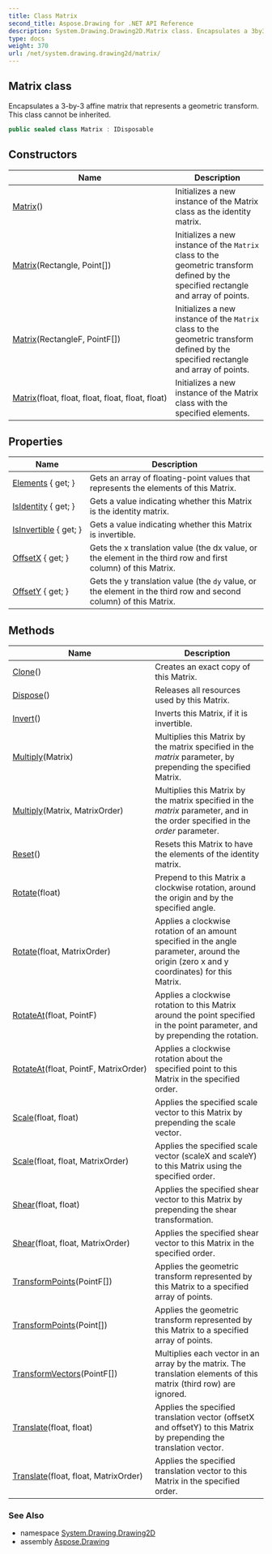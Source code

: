 ```yaml
---
title: Class Matrix
second_title: Aspose.Drawing for .NET API Reference
description: System.Drawing.Drawing2D.Matrix class. Encapsulates a 3by3 affine matrix that represents a geometric transform. This class cannot be inherited
type: docs
weight: 370
url: /net/system.drawing.drawing2d/matrix/
---
```

## Matrix class

Encapsulates a 3-by-3 affine matrix that represents a geometric transform. This class cannot be inherited.

```csharp
public sealed class Matrix : IDisposable
```

## Constructors

| Name | Description |
| --- | --- |
| [Matrix](matrix/#constructor)() | Initializes a new instance of the Matrix class as the identity matrix. |
| [Matrix](matrix/#constructor_2)(Rectangle, Point[]) | Initializes a new instance of the `Matrix` class to the geometric transform defined by the specified rectangle and array of points. |
| [Matrix](matrix/#constructor_3)(RectangleF, PointF[]) | Initializes a new instance of the `Matrix` class to the geometric transform defined by the specified rectangle and array of points. |
| [Matrix](matrix/#constructor_1)(float, float, float, float, float, float) | Initializes a new instance of the Matrix class with the specified elements. |

## Properties

| Name | Description |
| --- | --- |
| [Elements](../../system.drawing.drawing2d/matrix/elements/) { get; } | Gets an array of floating-point values that represents the elements of this Matrix. |
| [IsIdentity](../../system.drawing.drawing2d/matrix/isidentity/) { get; } | Gets a value indicating whether this Matrix is the identity matrix. |
| [IsInvertible](../../system.drawing.drawing2d/matrix/isinvertible/) { get; } | Gets a value indicating whether this Matrix is invertible. |
| [OffsetX](../../system.drawing.drawing2d/matrix/offsetx/) { get; } | Gets the x translation value (the dx value, or the element in the third row and first column) of this Matrix. |
| [OffsetY](../../system.drawing.drawing2d/matrix/offsety/) { get; } | Gets the y translation value (the `dy` value, or the element in the third row and second column) of this Matrix. |

## Methods

| Name | Description |
| --- | --- |
| [Clone](../../system.drawing.drawing2d/matrix/clone/)() | Creates an exact copy of this Matrix. |
| [Dispose](../../system.drawing.drawing2d/matrix/dispose/)() | Releases all resources used by this Matrix. |
| [Invert](../../system.drawing.drawing2d/matrix/invert/)() | Inverts this Matrix, if it is invertible. |
| [Multiply](../../system.drawing.drawing2d/matrix/multiply/#multiply)(Matrix) | Multiplies this Matrix by the matrix specified in the *matrix* parameter, by prepending the specified Matrix. |
| [Multiply](../../system.drawing.drawing2d/matrix/multiply/#multiply_1)(Matrix, MatrixOrder) | Multiplies this Matrix by the matrix specified in the *matrix* parameter, and in the order specified in the *order* parameter. |
| [Reset](../../system.drawing.drawing2d/matrix/reset/)() | Resets this Matrix to have the elements of the identity matrix. |
| [Rotate](../../system.drawing.drawing2d/matrix/rotate/#rotate)(float) | Prepend to this Matrix a clockwise rotation, around the origin and by the specified angle. |
| [Rotate](../../system.drawing.drawing2d/matrix/rotate/#rotate_1)(float, MatrixOrder) | Applies a clockwise rotation of an amount specified in the angle parameter, around the origin (zero x and y coordinates) for this Matrix. |
| [RotateAt](../../system.drawing.drawing2d/matrix/rotateat/#rotateat)(float, PointF) | Applies a clockwise rotation to this Matrix around the point specified in the point parameter, and by prepending the rotation. |
| [RotateAt](../../system.drawing.drawing2d/matrix/rotateat/#rotateat_1)(float, PointF, MatrixOrder) | Applies a clockwise rotation about the specified point to this Matrix in the specified order. |
| [Scale](../../system.drawing.drawing2d/matrix/scale/#scale)(float, float) | Applies the specified scale vector to this Matrix by prepending the scale vector. |
| [Scale](../../system.drawing.drawing2d/matrix/scale/#scale_1)(float, float, MatrixOrder) | Applies the specified scale vector (scaleX and scaleY) to this Matrix using the specified order. |
| [Shear](../../system.drawing.drawing2d/matrix/shear/#shear)(float, float) | Applies the specified shear vector to this Matrix by prepending the shear transformation. |
| [Shear](../../system.drawing.drawing2d/matrix/shear/#shear_1)(float, float, MatrixOrder) | Applies the specified shear vector to this Matrix in the specified order. |
| [TransformPoints](../../system.drawing.drawing2d/matrix/transformpoints/#transformpoints)(PointF[]) | Applies the geometric transform represented by this Matrix to a specified array of points. |
| [TransformPoints](../../system.drawing.drawing2d/matrix/transformpoints/#transformpoints_1)(Point[]) | Applies the geometric transform represented by this Matrix to a specified array of points. |
| [TransformVectors](../../system.drawing.drawing2d/matrix/transformvectors/)(PointF[]) | Multiplies each vector in an array by the matrix. The translation elements of this matrix (third row) are ignored. |
| [Translate](../../system.drawing.drawing2d/matrix/translate/#translate)(float, float) | Applies the specified translation vector (offsetX and offsetY) to this Matrix by prepending the translation vector. |
| [Translate](../../system.drawing.drawing2d/matrix/translate/#translate_1)(float, float, MatrixOrder) | Applies the specified translation vector to this Matrix in the specified order. |

### See Also

* namespace [System.Drawing.Drawing2D](../../system.drawing.drawing2d/)
* assembly [Aspose.Drawing](../../)


